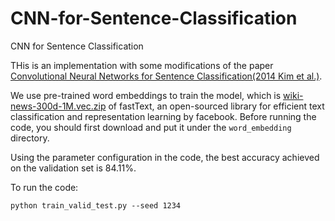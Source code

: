 # CNN-for-Sentence-Classification
CNN for Sentence Classification

THis is an implementation with some modifications of the paper [Convolutional Neural Networks for Sentence Classification(2014 Kim et al.)](http://www.emnlp2014.org/papers/pdf/EMNLP2014181.pdf). 

We use pre-trained word embeddings to train the model, which is [wiki-news-300d-1M.vec.zip](http://fasttext.cc/docs/en/english-vectors.html) of fastText, an open-sourced library for efficient text classification and representation learning by facebook. Before running the code, you should first download and put it under the ```word_embedding``` directory.

Using the parameter configuration in the code, the best accuracy achieved on the validation set is 84.11%.

To run the code:
```
python train_valid_test.py --seed 1234
```
